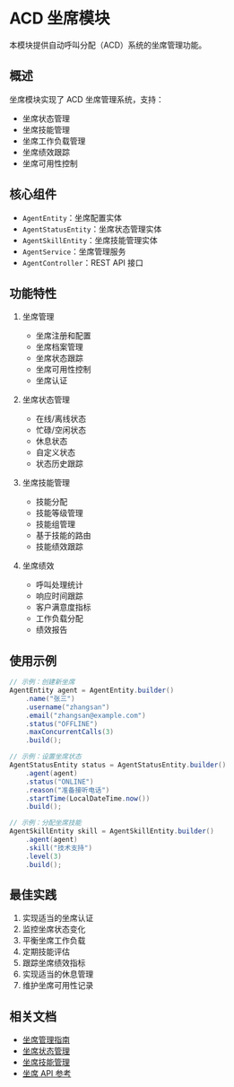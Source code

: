 # ACD 坐席模块

本模块提供自动呼叫分配（ACD）系统的坐席管理功能。

## 概述

坐席模块实现了 ACD 坐席管理系统，支持：

- 坐席状态管理
- 坐席技能管理
- 坐席工作负载管理
- 坐席绩效跟踪
- 坐席可用性控制

## 核心组件

- `AgentEntity`：坐席配置实体
- `AgentStatusEntity`：坐席状态管理实体
- `AgentSkillEntity`：坐席技能管理实体
- `AgentService`：坐席管理服务
- `AgentController`：REST API 接口

## 功能特性

1. 坐席管理
   - 坐席注册和配置
   - 坐席档案管理
   - 坐席状态跟踪
   - 坐席可用性控制
   - 坐席认证

2. 坐席状态管理
   - 在线/离线状态
   - 忙碌/空闲状态
   - 休息状态
   - 自定义状态
   - 状态历史跟踪

3. 坐席技能管理
   - 技能分配
   - 技能等级管理
   - 技能组管理
   - 基于技能的路由
   - 技能绩效跟踪

4. 坐席绩效
   - 呼叫处理统计
   - 响应时间跟踪
   - 客户满意度指标
   - 工作负载分配
   - 绩效报告

## 使用示例

```java
// 示例：创建新坐席
AgentEntity agent = AgentEntity.builder()
    .name("张三")
    .username("zhangsan")
    .email("zhangsan@example.com")
    .status("OFFLINE")
    .maxConcurrentCalls(3)
    .build();

// 示例：设置坐席状态
AgentStatusEntity status = AgentStatusEntity.builder()
    .agent(agent)
    .status("ONLINE")
    .reason("准备接听电话")
    .startTime(LocalDateTime.now())
    .build();

// 示例：分配坐席技能
AgentSkillEntity skill = AgentSkillEntity.builder()
    .agent(agent)
    .skill("技术支持")
    .level(3)
    .build();
```

## 最佳实践

1. 实现适当的坐席认证
2. 监控坐席状态变化
3. 平衡坐席工作负载
4. 定期技能评估
5. 跟踪坐席绩效指标
6. 实现适当的休息管理
7. 维护坐席可用性记录

## 相关文档

- [坐席管理指南](../agent-management.md)
- [坐席状态管理](../agent-status.md)
- [坐席技能管理](../agent-skill.md)
- [坐席 API 参考](../api/agent-api.md) 